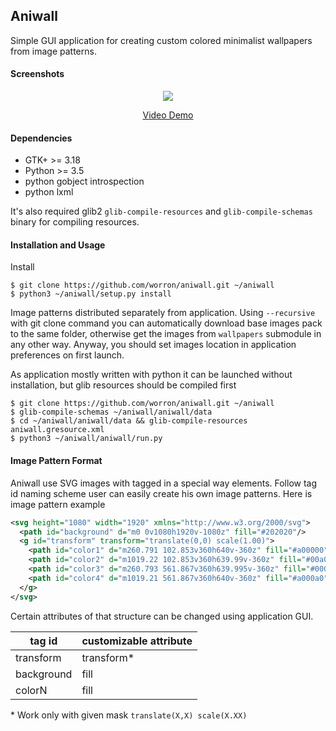 ## Aniwall

Simple GUI application for creating custom colored minimalist wallpapers from image patterns.

#### Screenshots
<p align="center"><img src="http://i.imgur.com/ceRbAXh.png"></p>
<p align="center"><a href="https://youtu.be/OoHnJsiGe-Y">Video Demo</a></p>

#### Dependencies
* GTK+ >= 3.18
* Python >= 3.5
* python gobject introspection
* python lxml

It's also required glib2 `glib-compile-resources` and `glib-compile-schemas` binary for compiling resources.

#### Installation and Usage
Install
```shell
$ git clone https://github.com/worron/aniwall.git ~/aniwall
$ python3 ~/aniwall/setup.py install
```
Image patterns distributed separately from application. Using `--recursive` with git clone command you can automatically download base images pack to the same folder, otherwise get the images from `wallpapers` submodule in any other  way. Anyway, you should set images location in application preferences on first launch.

As application mostly written with python it can be launched without installation, but glib resources should be compiled first
```shell
$ git clone https://github.com/worron/aniwall.git ~/aniwall
$ glib-compile-schemas ~/aniwall/aniwall/data
$ cd ~/aniwall/aniwall/data && glib-compile-resources aniwall.gresource.xml
$ python3 ~/aniwall/aniwall/run.py
```
#### Image Pattern Format
Aniwall use SVG images with tagged in a special way elements. Follow tag id naming scheme user can easily create his own image patterns. Here is image pattern example
```svg
<svg height="1080" width="1920" xmlns="http://www.w3.org/2000/svg">
  <path id="background" d="m0 0v1080h1920v-1080z" fill="#202020"/>
  <g id="transform" transform="translate(0,0) scale(1.00)">
    <path id="color1" d="m260.791 102.853v360h640v-360z" fill="#a00000"/>
    <path id="color2" d="m1019.22 102.853v360h639.99v-360z" fill="#00a000"/>
    <path id="color3" d="m260.793 561.867v360h639.995v-360z" fill="#0000a0"/>
    <path id="color4" d="m1019.21 561.867v360h640v-360z" fill="#a000a0"/>
  </g>
</svg>
```

Certain attributes of that structure can be changed using application GUI.

tag id        | customizable attribute
------------ | -------------
transform     | transform*
background    | fill
colorN        | fill

\* Work only with given mask `translate(X,X) scale(X.XX)`
